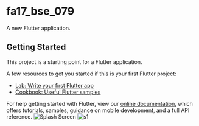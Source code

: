 # fa17_bse_079

A new Flutter application.

## Getting Started

This project is a starting point for a Flutter application.

A few resources to get you started if this is your first Flutter project:

- [Lab: Write your first Flutter app](https://flutter.dev/docs/get-started/codelab)
- [Cookbook: Useful Flutter samples](https://flutter.dev/docs/cookbook)

For help getting started with Flutter, view our
[online documentation](https://flutter.dev/docs), which offers tutorials,
samples, guidance on mobile development, and a full API reference.
![Splash Screen](https://user-images.githubusercontent.com/71509915/101244130-6e13ac00-3726-11eb-9f13-2b49d846752a.png)
![s1](https://user-images.githubusercontent.com/71509915/101244275-46711380-3727-11eb-939b-7740590315df.png)


